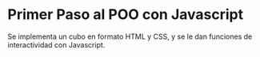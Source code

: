 <h1>Primer Paso al POO con Javascript</h1>
<p>Se implementa un cubo en formato HTML y CSS, y se le dan funciones de interactividad con Javascript. </p>